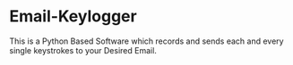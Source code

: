 # Email-Keylogger
This is a Python Based Software which records and sends each and every single keystrokes to your Desired Email.
